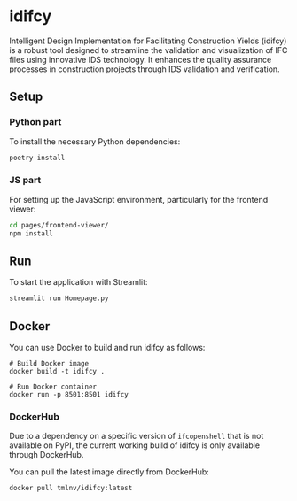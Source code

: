 # idifcy

Intelligent Design Implementation for Facilitating Construction Yields (idifcy)
is a robust tool designed to streamline the validation and visualization of IFC files
using innovative IDS technology. It enhances the quality assurance processes
in construction projects through IDS validation and verification.

## Setup

### Python part

To install the necessary Python dependencies:

```bash
poetry install
```

### JS part

For setting up the JavaScript environment, particularly for the frontend viewer:

```bash
cd pages/frontend-viewer/
npm install
```

## Run

To start the application with Streamlit:

```bash
streamlit run Homepage.py
```

## Docker

You can use Docker to build and run idifcy as follows:

```commandline
# Build Docker image
docker build -t idifcy .

# Run Docker container
docker run -p 8501:8501 idifcy
```

### DockerHub

Due to a dependency on a specific version of `ifcopenshell`
that is not available on PyPI,
the current working build of idifcy is only available through DockerHub.

You can pull the latest image directly from DockerHub:

```commandline
docker pull tmlnv/idifcy:latest
```
